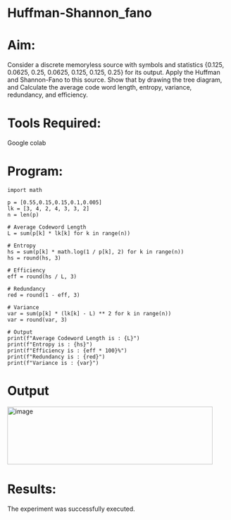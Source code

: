 # Huffman-Shannon_fano
# Aim:
Consider a discrete memoryless source with symbols and statistics {0.125, 0.0625, 0.25, 0.0625, 0.125, 0.125, 0.25} for its output. 
Apply the Huffman and Shannon-Fano to this source. 
Show that by drawing the tree diagram, and 
Calculate the average code word length, entropy, variance, redundancy, and efficiency.
# Tools Required:
Google colab
# Program:
```
import math

p = [0.55,0.15,0.15,0.1,0.005]
lk = [3, 4, 2, 4, 3, 3, 2]
n = len(p)

# Average Codeword Length
L = sum(p[k] * lk[k] for k in range(n))

# Entropy
hs = sum(p[k] * math.log(1 / p[k], 2) for k in range(n))
hs = round(hs, 3)

# Efficiency
eff = round(hs / L, 3)

# Redundancy
red = round(1 - eff, 3)

# Variance
var = sum(p[k] * (lk[k] - L) ** 2 for k in range(n))
var = round(var, 3)

# Output
print(f"Average Codeword Length is : {L}")
print(f"Entropy is : {hs}")
print(f"Efficiency is : {eff * 100}%")
print(f"Redundancy is : {red}")
print(f"Variance is : {var}")
```
# Output
<img width="466" height="131" alt="image" src="https://github.com/user-attachments/assets/656d3887-4eec-4b79-ba19-6f3c3d204859" />

# Results:
The experiment was successfully executed.
